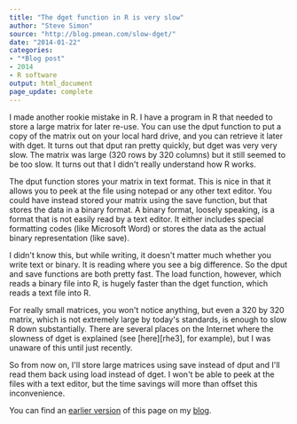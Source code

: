 ```yaml
---
title: "The dget function in R is very slow"
author: "Steve Simon"
source: "http://blog.pmean.com/slow-dget/"
date: "2014-01-22"
categories:
- "*Blog post"
- 2014
- R software
output: html_document
page_update: complete
---
```


I made another rookie mistake in R. I have a program in R that needed to store a large matrix for later re-use. You can use the dput function to put a copy of the matrix out on your local hard drive, and you can retrieve it later with dget. It turns out that dput ran pretty quickly, but dget was very very slow. The matrix was large (320 rows by 320 columns) but it still seemed to be too slow. It turns out that I didn't really understand how R works.

<!---More--->

The dput function stores your matrix in text format. This is nice in that it allows you to peek at the file using notepad or any other text editor. You could have instead stored your matrix using the save function, but that stores the data in a binary format. A binary format, loosely speaking, is a format that is not easily read by a text editor. It either includes special formatting codes (like Microsoft Word) or stores the data as the actual binary representation (like save).

I didn't know this, but while writing, it doesn't matter much whether you write text or binary. It is reading where you see a big difference. So the dput and save functions are both pretty fast. The load function, however, which reads a binary file into R, is hugely faster than the dget function, which reads a text file into R.

For really small matrices, you won't notice anything, but even a 320 by 320 matrix, which is not extremely large by today's standards, is enough to slow R down substantially. There are several places on the Internet where the slowness of dget is explained (see [here][rhe3], for example), but I was unaware of this until just recently.

So from now on, I'll store large matrices using save instead of dput and I'll read them back using load instead of dget. I won't be able to peek at the files with a text editor, but the time savings will more than offset this inconvenience.

You can find an [earlier version][sim1] of this page on my [blog][sim2].

[sim1]: http://blog.pmean.com/slow-dget/
[sim2]: http://blog.pmean.com

[rhe1]: https://stat.ethz.ch/pipermail/r-help/2010-November/258794.html
